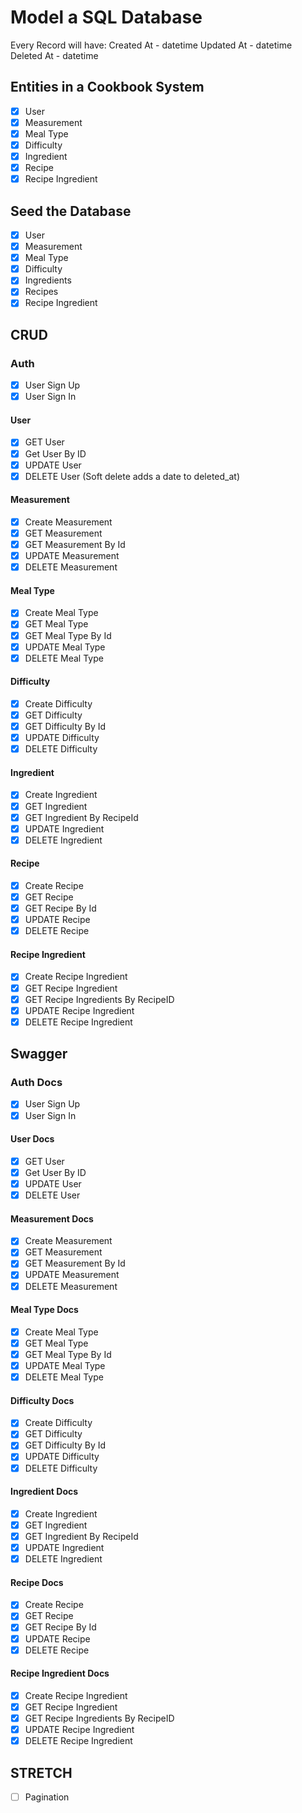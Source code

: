 # Model a SQL Database

Every Record will have:
Created At - datetime
Updated At - datetime
Deleted At - datetime

## Entities in a Cookbook System

- [x] User
- [x] Measurement
- [x] Meal Type
- [x] Difficulty
- [x] Ingredient
- [x] Recipe
- [x] Recipe Ingredient

## Seed the Database

- [x] User
- [x] Measurement
- [x] Meal Type
- [x] Difficulty
- [x] Ingredients
- [x] Recipes
- [x] Recipe Ingredient

## CRUD

### Auth

- [x] User Sign Up
- [x] User Sign In

#### User

- [x] GET User
- [x] Get User By ID
- [x] UPDATE User
- [x] DELETE User (Soft delete adds a date to deleted_at)

#### Measurement

- [x] Create Measurement
- [x] GET Measurement
- [x] GET Measurement By Id
- [x] UPDATE Measurement
- [x] DELETE Measurement

#### Meal Type

- [x] Create Meal Type
- [x] GET Meal Type
- [x] GET Meal Type By Id
- [x] UPDATE Meal Type
- [x] DELETE Meal Type

#### Difficulty

- [x] Create Difficulty
- [x] GET Difficulty
- [x] GET Difficulty By Id
- [x] UPDATE Difficulty
- [x] DELETE Difficulty

#### Ingredient

- [x] Create Ingredient
- [x] GET Ingredient
- [x] GET Ingredient By RecipeId
- [x] UPDATE Ingredient
- [x] DELETE Ingredient

#### Recipe

- [x] Create Recipe
- [x] GET Recipe
- [x] GET Recipe By Id
- [x] UPDATE Recipe
- [x] DELETE Recipe

#### Recipe Ingredient

- [x] Create Recipe Ingredient
- [x] GET Recipe Ingredient
- [x] GET Recipe Ingredients By RecipeID
- [x] UPDATE Recipe Ingredient
- [x] DELETE Recipe Ingredient

## Swagger

### Auth Docs

- [x] User Sign Up
- [x] User Sign In

#### User Docs

- [x] GET User
- [x] Get User By ID
- [x] UPDATE User
- [x] DELETE User

#### Measurement Docs

- [x] Create Measurement
- [x] GET Measurement
- [x] GET Measurement By Id
- [x] UPDATE Measurement
- [x] DELETE Measurement

#### Meal Type Docs

- [x] Create Meal Type
- [x] GET Meal Type
- [x] GET Meal Type By Id
- [x] UPDATE Meal Type
- [x] DELETE Meal Type

#### Difficulty Docs

- [x] Create Difficulty
- [x] GET Difficulty
- [x] GET Difficulty By Id
- [x] UPDATE Difficulty
- [x] DELETE Difficulty

#### Ingredient Docs

- [x] Create Ingredient
- [x] GET Ingredient
- [x] GET Ingredient By RecipeId
- [x] UPDATE Ingredient
- [x] DELETE Ingredient

#### Recipe Docs

- [x] Create Recipe
- [x] GET Recipe
- [x] GET Recipe By Id
- [x] UPDATE Recipe
- [x] DELETE Recipe

#### Recipe Ingredient Docs

- [x] Create Recipe Ingredient
- [x] GET Recipe Ingredient
- [x] GET Recipe Ingredients By RecipeID
- [x] UPDATE Recipe Ingredient
- [x] DELETE Recipe Ingredient

## STRETCH

- [ ] Pagination
